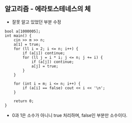 ## 알고리즘 - 에라토스테네스의 체

- 잘못 알고 있었던 부분 수정

```
bool a[1000005];
int main() {
	cin >> m >> n;
	a[1] = true;
	for (ll i = 2; i <= n; i++) {
		if (a[i]) continue;
		for (ll j = i * i; j <= n; j += i) {
			if (a[j]) continue;
			a[j] = true;
		}
	}
	
	for (int i = m; i <= n; i++) {
		if (a[i] == false) cout << i << '\n';
	}

	return 0;
}
```

- 0과 1은 소수가 아니니 true 처리하며, false인 부분만 소수이다.